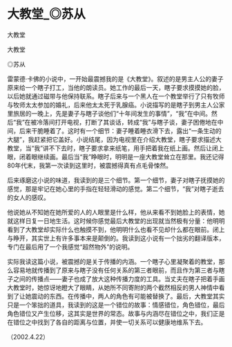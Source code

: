 # 大教堂_◎苏从

大教堂

大教堂

◎苏从

雷蒙德·卡佛的小说中，一开始最震撼我的是《大教堂》。叙述的是男主人公的妻子原来给一个瞎子打工，当他的朗读员。她工作的最后一天，瞎子要求摸摸她的脸，以后她就通过磁带与他保持联系。瞎子后来与一个黑人在一个教堂举行了只有牧师与牧师太太参加的婚礼，后来他太太死于乳腺癌。小说描写的是瞎子到男主人公家里旅居的一晚上，先是妻子与瞎子谈他们“十年间发生的事情”，“我”在中间。然后“我”在被冷落间打开电视，打断了其谈话，转成“我”与瞎子谈，妻子困倦地在中间，后来干脆睡着了。这时有一个细节：妻子睡着睡衣滑下去，露出“一条生动的大腿”，我赶紧把它盖好。小说结尾，因为电视里在介绍大教堂，瞎子要求描述大教堂，当“我”讲不下去时，瞎子要求拿来纸笔，用手把着我在纸上画。然后让闭上眼，闭着眼继续画。最后当“我”睁眼时，明明是一座大教堂耸立在那里。我还记得80年代末，我第一次读到这里时，被震撼得真有点毛骨悚然。

后来琢磨这小说的味道，我读到的是三个细节。第一个细节，妻子对瞎子抚摸她的感觉，那是牢记在她心里的手指在轻轻滑动的感觉。第二个细节，“我”对瞎子逝去的女人的感叹。

他说她从不知她在她所爱的人的人眼里是什么样，他从来看不到她脸上的表情，她就这样日复一日地生活。这时候你感觉最后大教堂的出现就当然极有分量：他明明看到了大教堂却实际什么也触摸不到，他明明什么也看不见却什么都在眼前。闭上与睁开，其实世上有许多事本来是颠倒的。我读到这小说有一个拙劣的翻译版本，专门在最后用了一个我感觉“超然物外”的说明。

实际我读这篇小说，被震撼的是关于传播的内涵。一个瞎子心里凝聚着的教堂，那么容易地就传播到了原来与瞎子没有任何关系的第三者眼前，而且作为第三者与瞎子之间的传播点——妻子也成了放大这种传播力度的工具。当丈夫在瞎子把着手画大教堂时，她惊讶地瞪大了眼睛，从她所不同寄附的两个截然相反的男人神情中看到了让她震动的东西。在传播中，两人的角色有可能被替换了。最后，大教堂其实只是一个笨拙的道具，我读到的这是一个错位的故事：情感错位，角色错位，最后角色错位又产生位移，这其实是世界的常态。故事与内涵尽在错位之中，我们正是在错位之中找到了各自的距离与位置，并使一切关系可以健康地维系下去。

（2002.4.22）